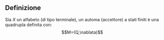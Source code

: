 ## Definizione
Sia $X$ un alfabeto (di tipo terminale), un automa (accettore) a stati finiti è una quadrupla definita con:
$$M=(Q,\nablata)$$